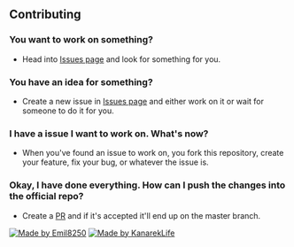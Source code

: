 ﻿## Contributing
### You want to work on something?
- Head into [Issues page]( https://github.com/Emil8250/SuperGamblino/issues "Issues") and look for something for you.
### You have an idea for something?
- Create a new issue in [Issues page]( https://github.com/Emil8250/SuperGamblino/issues "Issues") and either work on it or wait for someone to do it for you.
### I have a issue I want to work on. What's now?
- When you've found an issue to work on, you fork this repository, create your feature, fix your bug, or whatever the issue is.
### Okay, I have done everything. How can I push the changes into the official repo?
- Create a [PR](https://github.com/Emil8250/SuperGamblino/compare) and if it's accepted it'll end up on the master branch.

[![Made by Emil8250](https://img.shields.io/badge/MadeBy-Emil8250-green?style=for-the-badge)](https://github.com/Emil8250)
[![Made by KanarekLife](https://img.shields.io/badge/MadeBy-KanarekLife-yellow?style=for-the-badge)](https://github.com/KanarekLife)